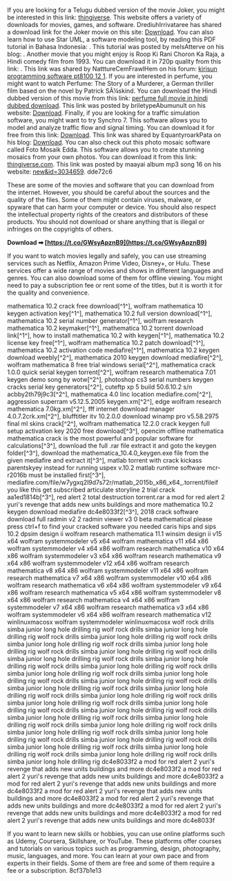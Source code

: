 
 
If you are looking for a Telugu dubbed version of the movie Joker, you might be interested in this link: [thingiverse](thingiverse). This website offers a variety of downloads for movies, games, and software. DrediuhIrrivataree has shared a download link for the Joker movie on this site: [Download](Download). You can also learn how to use Star UML, a software modeling tool, by reading this PDF tutorial in Bahasa Indonesia: . This tutorial was posted by melsAtterve on his blog: . Another movie that you might enjoy is Roop Ki Rani Choron Ka Raja, a Hindi comedy film from 1993. You can download it in 720p quality from this link: . This link was shared by NatttureCemFrawlHem on his forum: [kirisun programming software pt8100 12 1](kirisun%20programming%20software%20pt8100%2012%201). If you are interested in perfume, you might want to watch Perfume: The Story of a Murderer, a German thriller film based on the novel by Patrick SÃ¼skind. You can download the Hindi dubbed version of this movie from this link: [perfume full movie in hindi dubbed download](perfume%20full%20movie%20in%20hindi%20dubbed%20download). This link was posted by briletypeAbumunult on his website: [Download](Download). Finally, if you are looking for a traffic simulation software, you might want to try Synchro 7. This software allows you to model and analyze traffic flow and signal timing. You can download it for free from this link: [Download](Download). This link was shared by EquantyroarkPata on his blog: [Download](Download). You can also check out this photo mosaic software called Foto Mosaik Edda. This software allows you to create stunning mosaics from your own photos. You can download it from this link: [thingiverse.com](thingiverse.com). This link was posted by maayai album mp3 song 16 on his website: [new&id=3034659](new&id=3034659). dde72c6
  
These are some of the movies and software that you can download from the internet. However, you should be careful about the sources and the quality of the files. Some of them might contain viruses, malware, or spyware that can harm your computer or device. You should also respect the intellectual property rights of the creators and distributors of these products. You should not download or share anything that is illegal or infringes on the copyrights of others.
 
**Download ➡ [https://t.co/GWsyApznB9](https://t.co/GWsyApznB9)**


  
If you want to watch movies legally and safely, you can use streaming services such as Netflix, Amazon Prime Video, Disney+, or Hulu. These services offer a wide range of movies and shows in different languages and genres. You can also download some of them for offline viewing. You might need to pay a subscription fee or rent some of the titles, but it is worth it for the quality and convenience.
 
mathematica 10.2 crack free download[^1^],  wolfram mathematica 10 keygen activation key[^1^],  mathematica 10.2 full version download[^1^],  mathematica 10.2 serial number generator[^1^],  wolfram research mathematica 10.2 keymaker[^1^],  mathematica 10.2 torrent download link[^1^],  how to install mathematica 10.2 with keygen[^1^],  mathematica 10.2 license key free[^1^],  wolfram mathematica 10.2 patch download[^1^],  mathematica 10.2 activation code mediafire[^1^],  mathematica 10.2 keygen download weebly[^2^],  mathematica 2010 keygen download mediafire[^2^],  wolfram mathematica 8 free trial windows serial[^2^],  mathematica crack 1.0.0 quick serial keygen torrent[^2^],  wolfram research mathematica 7.01 keygen demo song by wotw[^2^],  photoshop cs3 serial numbers keygen cracks serial key generators[^2^],  cuteftp xp 5 build 50.6.10.2 s/n acbby2th79j9c3[^2^],  mathematica 4.0 linc location mediafire.com[^2^],  aggression superram v5.12.5.2005 keygen.xm[^2^],  edge wolfram research mathematica 7.0kg.xm[^2^],  fff internet download manager 4.0.7.2crk.xm[^2^],  blufftitler itv 10.2.0.0 download winamp pro v5.58.2975 final ml skins crack[^2^],  wolfram mathematica 12.2.0 crack keygen full setup activation key 2020 free download[^3^],  opencim offline mathematica mathematica crack is the most powerful and popular software for calculations[^3^],  download the full .rar file extract it and goto the keygen folder[^3^],  download the mathematica\_10.4.0\_keygen.exe file from the given mediafire and extract it[^3^],  matlab torrent with crack kickass parentskyey instead for running uspex v.10.2 matlab runtime software mcr-r2016b must be installed first[^3^],  mediafire.com/file/w7ygxq2l9d7s72r/matlab\_2015b\_x86\_x64\_.torrent/fileif you like this get subscribed articulate storyline 2 trial crack aa1ed1814b[^3^],  red alert 2 total destruction torrent.rar a mod for red alert 2 yuri's revenge that adds new units buildings and more mathematica 10.2 keygen download mediafire dc4e8033f2[^3^],  2018 crack software download full radmin v2 2 radmin viewer v3 0 beta mathematical please press ctrl+f to find your cracked software you needed caris hips and sips 10.2 dpsim design ii wolfram research mathematica 11.1 winsim design ii v15 x64 wolfram systemmodeler v5 x64 wolfram mathematica v11 x64 x86 wolfram systemmodeler v4 x64 x86 wolfram research mathematica v10 x64 x86 wolfram systemmodeler v3 x64 x86 wolfram research mathematica v9 x64 x86 wolfram systemmodeler v12 x64 x86 wolfram research mathematica v8 x64 x86 wolfram systemmodeler v11 x64 x86 wolfram research mathematica v7 x64 x86 wolfram systemmodeler v10 x64 x86 wolfram research mathematica v6 x64 x86 wolfram systemmodeler v9 x64 x86 wolfram research mathematica v5 x64 x86 wolfram systemmodeler v8 x64 x86 wolfram research mathematica v4 x64 x86 wolfram systemmodeler v7 x64 x86 wolfram research mathematica v3 x64 x86 wolfram systemmodeler v6 x64 x86 wolfram research mathematica v12 winlinuxmacosx wolfram systemmodeler winlinuxmacosx wolf rock drills simba junior long hole drilling rig wolf rock drills simba junior long hole drilling rig wolf rock drills simba junior long hole drilling rig wolf rock drills simba junior long hole drilling rig wolf rock drills simba junior long hole drilling rig wolf rock drills simba junior long hole drilling rig wolf rock drills simba junior long hole drilling rig wolf rock drills simba junior long hole drilling rig wolf rock drills simba junior long hole drilling rig wolf rock drills simba junior long hole drilling rig wolf rock drills simba junior long hole drilling rig wolf rock drills simba junior long hole drilling rig wolf rock drills simba junior long hole drilling rig wolf rock drills simba junior long hole drilling rig wolf rock drills simba junior long hole drilling rig wolf rock drills simba junior long hole drilling rig wolf rock drills simba junior long hole drilling rig wolf rock drills simba junior long hole drilling rig wolf rock drills simba junior long hole drilling rig wolf rock drills simba junior long hole drilling rig wolf rock drills simba junior long hole drilling rig wolf rock drills simba junior long hole drilling rig wolf rock drills simba junior long hole drilling rig wolf rock drills simba junior long hole drilling rig wolf rock drills simba junior long hole drilling rig wolf rock drills simba junior long hole drilling rig wolf rock drills simba junior long hole drilling rig wolf rock drills simba junior long hole drilling rig dc4e8033f2 a mod for red alert 2 yuri's revenge that adds new units buildings and more dc4e8033f2 a mod for red alert 2 yuri's revenge that adds new units buildings and more dc4e8033f2 a mod for red alert 2 yuri's revenge that adds new units buildings and more dc4e8033f2 a mod for red alert 2 yuri's revenge that adds new units buildings and more dc4e8033f2 a mod for red alert 2 yuri's revenge that adds new units buildings and more dc4e8033f2 a mod for red alert 2 yuri's revenge that adds new units buildings and more dc4e8033f2 a mod for red alert 2 yuri's revenge that adds new units buildings and more dc4e8033f
  
If you want to learn new skills or hobbies, you can use online platforms such as Udemy, Coursera, Skillshare, or YouTube. These platforms offer courses and tutorials on various topics such as programming, design, photography, music, languages, and more. You can learn at your own pace and from experts in their fields. Some of them are free and some of them require a fee or a subscription.
 8cf37b1e13
 
